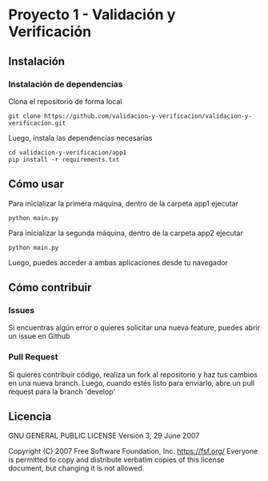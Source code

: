 # Proyecto 1 - Validación y Verificación 

## Instalación

### Instalación de dependencias

Clona el repositorio de forma local

``` 
git clone https://github.com/validacion-y-verificacion/validacion-y-verificacion.git
```

Luego, instala las dependencias necesarias

``` 
cd validacion-y-verificacion/app1
pip install -r requirements.txt
```

## Cómo usar

Para inicializar la primera máquina, dentro de la carpeta app1 ejecutar
``` 
python main.py
```

Para inicializar la segunda máquina, dentro de la carpeta app2 ejecutar
``` 
python main.py
```

Luego, puedes acceder a ambas aplicaciones desde tu navegador

## Cómo contribuir 

### Issues

Si encuentras algún error o quieres solicitar una nueva feature, puedes abrir un issue en Github

### Pull Request

Si quieres contribuir código, realiza un fork al repositorio y haz tus cambios en una nueva branch. 
Luego, cuando estés listo para enviarlo, abre un pull request para la branch 'develop'

## Licencia 

GNU GENERAL PUBLIC LICENSE
                       Version 3, 29 June 2007

 Copyright (C) 2007 Free Software Foundation, Inc. <https://fsf.org/>
 Everyone is permitted to copy and distribute verbatim copies
 of this license document, but changing it is not allowed.
